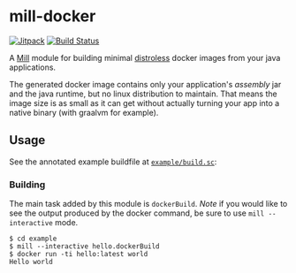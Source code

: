 # mill-docker

[![Jitpack](https://jitpack.io/v/vic/mill-docker.svg)](https://jitpack.io/#vic/mill-docker)
[![Build Status](https://travis-ci.org/vic/mill-docker.svg?branch=master)](https://travis-ci.org/vic/mill-docker)

A [Mill][mill] module for building minimal [distroless][distroless] docker images from your java applications.

The generated docker image contains only your application's _assembly_ jar and the java runtime, but no linux
distribution to maintain. That means the image size is as small as it can get without actually turning your app into a native binary (with graalvm for example).

## Usage

See the annotated example buildfile at [`example/build.sc`][example]:

### Building

The main task added by this module is `dockerBuild`. *Note* if you would like to see the output produced by
the docker command, be sure to use `mill --interactive` mode.

```shell
$ cd example
$ mill --interactive hello.dockerBuild
$ docker run -ti hello:latest world
Hello world
```

[mill]: https://www.lihaoyi.com/mill
[distroless]: https://github.com/GoogleContainerTools/distroless
[example]: https://github.com/vic/mill-docker/blob/master/example/build.sc
[jitpack]: https://jitpack.io
